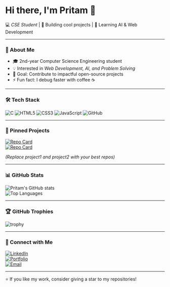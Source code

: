 # Hi there, I'm Pritam 👋  

💻 *CSE Student* | 🚀 Building cool projects | 🌱 Learning AI & Web Development  

---

### 🚀 About Me
- 🎓 2nd-year Computer Science Engineering student
- 💡 Interested in *Web Development, AI, and Problem Solving*
- 🎯 Goal: Contribute to impactful open-source projects
- ⚡ Fun fact: I debug faster with coffee ☕

---

### 🛠 Tech Stack  
![C](https://img.shields.io/badge/C-00599C?style=for-the-badge&logo=c&logoColor=white)
![HTML5](https://img.shields.io/badge/HTML5-E34F26?style=for-the-badge&logo=html5&logoColor=white)
![CSS3](https://img.shields.io/badge/CSS3-1572B6?style=for-the-badge&logo=css3&logoColor=white)
![JavaScript](https://img.shields.io/badge/JavaScript-F7DF1E?style=for-the-badge&logo=javascript&logoColor=black)
![GitHub](https://img.shields.io/badge/GitHub-181717?style=for-the-badge&logo=github&logoColor=white)

---

### 📌 Pinned Projects  
[![Repo Card](https://github-readme-stats.vercel.app/api/pin/?username=PritamDas&repo=project1&theme=tokyonight)](https://github.com/PritamDas/project1)  
[![Repo Card](https://github-readme-stats.vercel.app/api/pin/?username=PritamDas&repo=project2&theme=tokyonight)](https://github.com/PritamDas/project2)  

*(Replace project1 and project2 with your best repos)*

---

### 📊 GitHub Stats
![Pritam's GitHub stats](https://github-readme-stats.vercel.app/api?username=PritamDas&show_icons=true&theme=tokyonight)  
![Top Languages](https://github-readme-stats.vercel.app/api/top-langs/?username=PritamDas&layout=compact&theme=tokyonight)  

---

### 🏆 GitHub Trophies
![trophy](https://github-profile-trophy.vercel.app/?username=PritamDas&theme=tokyonight&no-frame=true&margin-w=15)

---

### 🤝 Connect with Me
[![LinkedIn](https://img.shields.io/badge/LinkedIn-blue?style=for-the-badge&logo=linkedin)](https://linkedin.com/in/yourusername)  
[![Portfolio](https://img.shields.io/badge/Portfolio-000?style=for-the-badge&logo=About.me&logoColor=white)](https://yourportfolio.com)  
[![Email](https://img.shields.io/badge/Email-D14836?style=for-the-badge&logo=gmail&logoColor=white)](mailto:yourmail@gmail.com)

---

⭐ If you like my work, consider giving a star to my repositories!
